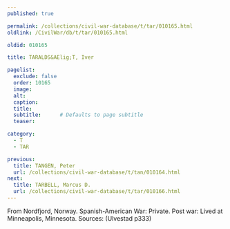```yaml
---
published: true

permalink: /collections/civil-war-database/t/tar/010165.html
oldlink: /CivilWar/db/t/tar/010165.html

oldid: 010165

title: TARALDS&AElig;T, Iver

pagelist:
  exclude: false
  order: 10165
  image: 
  alt:
  caption:
  title:
  subtitle:      # Defaults to page subtitle
  teaser:

category: 
  - T 
  - TAR

previous:
  title: TANGEN, Peter
  url: /collections/civil-war-database/t/tan/010164.html  
next:
  title: TARBELL, Marcus D.
  url: /collections/civil-war-database/t/tar/010166.html   
---
```

From Nordfjord, Norway. Spanish-American War: Private. Post war: Lived at Minneapolis, Minnesota. Sources: (Ulvestad p333)